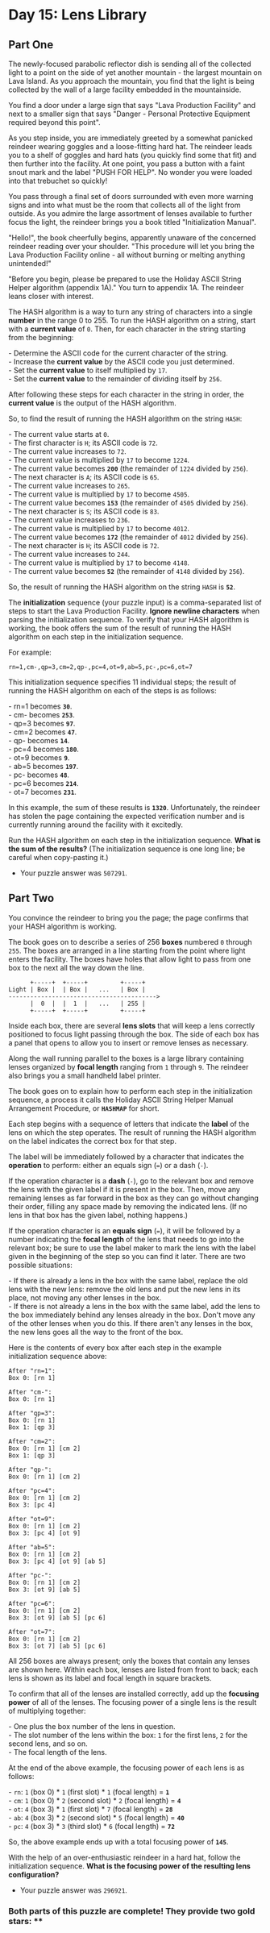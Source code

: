 # Day 15: Lens Library

## Part One

The newly-focused parabolic reflector dish is sending all of the collected light to a point on the side of yet another mountain - the largest mountain on Lava Island. As you approach the mountain, you find that the light is being collected by the wall of a large facility embedded in the mountainside.

You find a door under a large sign that says "Lava Production Facility" and next to a smaller sign that says "Danger - Personal Protective Equipment required beyond this point".

As you step inside, you are immediately greeted by a somewhat panicked reindeer wearing goggles and a loose-fitting hard hat. The reindeer leads you to a shelf of goggles and hard hats (you quickly find some that fit) and then further into the facility. At one point, you pass a button with a faint snout mark and the label "PUSH FOR HELP". No wonder you were loaded into that trebuchet so quickly!

You pass through a final set of doors surrounded with even more warning signs and into what must be the room that collects all of the light from outside. As you admire the large assortment of lenses available to further focus the light, the reindeer brings you a book titled "Initialization Manual".

"Hello!", the book cheerfully begins, apparently unaware of the concerned reindeer reading over your shoulder. "This procedure will let you bring the Lava Production Facility online - all without burning or melting anything unintended!"

"Before you begin, please be prepared to use the Holiday ASCII String Helper algorithm (appendix 1A)." You turn to appendix 1A. The reindeer leans closer with interest.

The HASH algorithm is a way to turn any string of characters into a single **number** in the range 0 to 255. To run the HASH algorithm on a string, start with a **current value** of `0`. Then, for each character in the string starting from the beginning:

\- Determine the ASCII code for the current character of the string.<br>
\- Increase the **current value** by the ASCII code you just determined.<br>
\- Set the **current value** to itself multiplied by `17`.<br>
\- Set the **current value** to the remainder of dividing itself by `256`.

After following these steps for each character in the string in order, the **current value** is the output of the HASH algorithm.

So, to find the result of running the HASH algorithm on the string `HASH`:

\- The current value starts at `0`.<br>
\- The first character is `H`; its ASCII code is `72`.<br>
\- The current value increases to `72`.<br>
\- The current value is multiplied by `17` to become `1224`.<br>
\- The current value becomes **`200`** (the remainder of `1224` divided by `256`).<br>
\- The next character is `A`; its ASCII code is `65`.<br>
\- The current value increases to `265`.<br>
\- The current value is multiplied by `17` to become `4505`.<br>
\- The current value becomes **`153`** (the remainder of `4505` divided by `256`).<br>
\- The next character is `S`; its ASCII code is `83`.<br>
\- The current value increases to `236`.<br>
\- The current value is multiplied by `17` to become `4012`.<br>
\- The current value becomes **`172`** (the remainder of `4012` divided by `256`).<br>
\- The next character is `H`; its ASCII code is `72`.<br>
\- The current value increases to `244`.<br>
\- The current value is multiplied by `17` to become `4148`.<br>
\- The current value becomes **`52`** (the remainder of `4148` divided by `256`).

So, the result of running the HASH algorithm on the string `HASH` is **`52`**.

The **initialization** sequence (your puzzle input) is a comma-separated list of steps to start the Lava Production Facility. **Ignore newline characters** when parsing the initialization sequence. To verify that your HASH algorithm is working, the book offers the sum of the result of running the HASH algorithm on each step in the initialization sequence.

For example:
```
rn=1,cm-,qp=3,cm=2,qp-,pc=4,ot=9,ab=5,pc-,pc=6,ot=7
```
This initialization sequence specifies 11 individual steps; the result of running the HASH algorithm on each of the steps is as follows:

\- rn=1 becomes **`30`**.<br>
\- cm- becomes **`253`**.<br>
\- qp=3 becomes **`97`**.<br>
\- cm=2 becomes **`47`**.<br>
\- qp- becomes **`14`**.<br>
\- pc=4 becomes **`180`**.<br>
\- ot=9 becomes **`9`**.<br>
\- ab=5 becomes **`197`**.<br>
\- pc- becomes **`48`**.<br>
\- pc=6 becomes **`214`**.<br>
\- ot=7 becomes **`231`**.

In this example, the sum of these results is **`1320`**. Unfortunately, the reindeer has stolen the page containing the expected verification number and is currently running around the facility with it excitedly.

Run the HASH algorithm on each step in the initialization sequence. **What is the sum of the results?** (The initialization sequence is one long line; be careful when copy-pasting it.)

* Your puzzle answer was `507291`.


## Part Two

You convince the reindeer to bring you the page; the page confirms that your HASH algorithm is working.

The book goes on to describe a series of 256 **boxes** numbered `0` through `255`. The boxes are arranged in a line starting from the point where light enters the facility. The boxes have holes that allow light to pass from one box to the next all the way down the line.
```
      +-----+  +-----+         +-----+
Light | Box |  | Box |   ...   | Box |
----------------------------------------->
      |  0  |  |  1  |   ...   | 255 |
      +-----+  +-----+         +-----+
```
Inside each box, there are several **lens slots** that will keep a lens correctly positioned to focus light passing through the box. The side of each box has a panel that opens to allow you to insert or remove lenses as necessary.

Along the wall running parallel to the boxes is a large library containing lenses organized by **focal length** ranging from `1` through `9`. The reindeer also brings you a small handheld label printer.

The book goes on to explain how to perform each step in the initialization sequence, a process it calls the Holiday ASCII String Helper Manual Arrangement Procedure, or **`HASHMAP`** for short.

Each step begins with a sequence of letters that indicate the **label** of the lens on which the step operates. The result of running the HASH algorithm on the label indicates the correct box for that step.

The label will be immediately followed by a character that indicates the **operation** to perform: either an equals sign (`=`) or a dash (`-`).

If the operation character is a **dash** (`-`), go to the relevant box and remove the lens with the given label if it is present in the box. Then, move any remaining lenses as far forward in the box as they can go without changing their order, filling any space made by removing the indicated lens. (If no lens in that box has the given label, nothing happens.)

If the operation character is an **equals sign** (`=`), it will be followed by a number indicating the **focal length** of the lens that needs to go into the relevant box; be sure to use the label maker to mark the lens with the label given in the beginning of the step so you can find it later. There are two possible situations:

\- If there is already a lens in the box with the same label, replace the old lens with the new lens: remove the old lens and put the new lens in its place, not moving any other lenses in the box.<br>
\- If there is not already a lens in the box with the same label, add the lens to the box immediately behind any lenses already in the box. Don't move any of the other lenses when you do this. If there aren't any lenses in the box, the new lens goes all the way to the front of the box.

Here is the contents of every box after each step in the example initialization sequence above:
```
After "rn=1":
Box 0: [rn 1]

After "cm-":
Box 0: [rn 1]

After "qp=3":
Box 0: [rn 1]
Box 1: [qp 3]

After "cm=2":
Box 0: [rn 1] [cm 2]
Box 1: [qp 3]

After "qp-":
Box 0: [rn 1] [cm 2]

After "pc=4":
Box 0: [rn 1] [cm 2]
Box 3: [pc 4]

After "ot=9":
Box 0: [rn 1] [cm 2]
Box 3: [pc 4] [ot 9]

After "ab=5":
Box 0: [rn 1] [cm 2]
Box 3: [pc 4] [ot 9] [ab 5]

After "pc-":
Box 0: [rn 1] [cm 2]
Box 3: [ot 9] [ab 5]

After "pc=6":
Box 0: [rn 1] [cm 2]
Box 3: [ot 9] [ab 5] [pc 6]

After "ot=7":
Box 0: [rn 1] [cm 2]
Box 3: [ot 7] [ab 5] [pc 6]
```
All 256 boxes are always present; only the boxes that contain any lenses are shown here. Within each box, lenses are listed from front to back; each lens is shown as its label and focal length in square brackets.

To confirm that all of the lenses are installed correctly, add up the **focusing power** of all of the lenses. The focusing power of a single lens is the result of multiplying together:

\- One plus the box number of the lens in question.<br>
\- The slot number of the lens within the box: `1` for the first lens, `2` for the second lens, and so on.<br>
\- The focal length of the lens.

At the end of the above example, the focusing power of each lens is as follows:

\- `rn`: `1` (box 0) * `1` (first slot) * `1` (focal length) = **`1`**<br>
\- `cm`: `1` (box 0) * `2` (second slot) * `2` (focal length) = **`4`**<br>
\- `ot`: `4` (box 3) * `1` (first slot) * `7` (focal length) = **`28`**<br>
\- `ab`: `4` (box 3) * `2` (second slot) * `5` (focal length) = **`40`**<br>
\- `pc`: `4` (box 3) * `3` (third slot) * `6` (focal length) = **`72`**

So, the above example ends up with a total focusing power of **`145`**.

With the help of an over-enthusiastic reindeer in a hard hat, follow the initialization sequence. **What is the focusing power of the resulting lens configuration?**

* Your puzzle answer was `296921`.

### Both parts of this puzzle are complete! They provide two gold stars: \*\*
